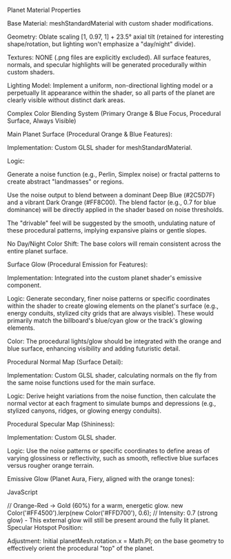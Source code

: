 Planet Material Properties

Base Material: meshStandardMaterial with custom shader modifications.

Geometry: Oblate scaling [1, 0.97, 1] + 23.5° axial tilt (retained for interesting shape/rotation, but lighting won't emphasize a "day/night" divide).

Textures: NONE (.png files are explicitly excluded). All surface features, normals, and specular highlights will be generated procedurally within custom shaders.

Lighting Model: Implement a uniform, non-directional lighting model or a perpetually lit appearance within the shader, so all parts of the planet are clearly visible without distinct dark areas.

Complex Color Blending System (Primary Orange & Blue Focus, Procedural Surface, Always Visible)

Main Planet Surface (Procedural Orange & Blue Features):

Implementation: Custom GLSL shader for meshStandardMaterial.

Logic:

Generate a noise function (e.g., Perlin, Simplex noise) or fractal patterns to create abstract "landmasses" or regions.

Use the noise output to blend between a dominant Deep Blue (#2C5D7F) and a vibrant Dark Orange (#FF8C00). The blend factor (e.g., 0.7 for blue dominance) will be directly applied in the shader based on noise thresholds.

The "drivable" feel will be suggested by the smooth, undulating nature of these procedural patterns, implying expansive plains or gentle slopes.

No Day/Night Color Shift: The base colors will remain consistent across the entire planet surface.

Surface Glow (Procedural Emission for Features):

Implementation: Integrated into the custom planet shader's emissive component.

Logic: Generate secondary, finer noise patterns or specific coordinates within the shader to create glowing elements on the planet's surface (e.g., energy conduits, stylized city grids that are always visible). These would primarily match the billboard's blue/cyan glow or the track's glowing elements.

Color: The procedural lights/glow should be integrated with the orange and blue surface, enhancing visibility and adding futuristic detail.

Procedural Normal Map (Surface Detail):

Implementation: Custom GLSL shader, calculating normals on the fly from the same noise functions used for the main surface.

Logic: Derive height variations from the noise function, then calculate the normal vector at each fragment to simulate bumps and depressions (e.g., stylized canyons, ridges, or glowing energy conduits).

Procedural Specular Map (Shininess):

Implementation: Custom GLSL shader.

Logic: Use the noise patterns or specific coordinates to define areas of varying glossiness or reflectivity, such as smooth, reflective blue surfaces versus rougher orange terrain.

Emissive Glow (Planet Aura, Fiery, aligned with the orange tones):

JavaScript

// Orange-Red → Gold (60%) for a warm, energetic glow.
new Color('#FF4500').lerp(new Color('#FFD700'), 0.6);
// Intensity: 0.7 (strong glow) - This external glow will still be present around the fully lit planet.
Specular Hotspot Position:

Adjustment: Initial planetMesh.rotation.x = Math.PI; on the base geometry to effectively orient the procedural "top" of the planet.